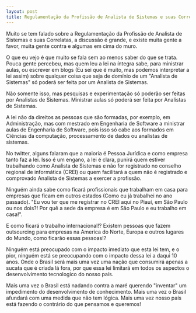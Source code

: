 ```yaml
---
layout: post
title: Regulamentação da Profissão de Analista de Sistemas e suas Correlatas
---
```


Muito se tem falado sobre a Regulamentação da Profissão de Analista de Sistemas e suas Correlatas, a discussão é grande, e existe muita gente a favor, muita gente contra e algumas em cima do muro.

O que eu vejo é que muito se fala sem ao menos saber do que se trata. Pouca gente percebeu, mas quem leu a lei na íntegra sabe, para ministrar aulas, ou escrever em blogs (Eu sei que é muito, mas podemos interpretar a lei assim) sobre qualquer coisa que seja de domínio de um "Analista de Sistemas" só poderá ser feita por um Analista de Sistemas.

Não somente isso, mas pesquisas e experimentação só poderão ser feitas por Analistas de Sistemas. Ministrar aulas só poderá ser feita por Analistas de Sistemas.

A lei não da direitos as pessoas que são formadas, por exemplo, em Administração, mas com mestrado em Engenharia de Software a ministrar aulas de Engenharia de Software, pois isso só cabe aos formados em Ciências da computação, processamento de dados ou analistas de sistemas.

No twitter, alguns falaram que a maioria é Pessoa Jurídica e como empresa tanto faz a lei. Isso é um engano, a lei é clara, punirá quem estiver trabalhando como Analista de Sistemas e não for registrado no conselho regional de informática (CREI) ou quem facilitará a quem não é registrado e comprovado Analista de Sistemas a exercer a profissão.

Ninguém ainda sabe como ficará profissionais que trabalham em casa para empresas que ficam em outros estados (Como eu já trabalhei no ano passado). "Eu vou ter que me registrar no CREI aqui no Piauí, em São Paulo ou nos dois?! Por quê a sede da empresa é em São Paulo e eu trabalho em casa!".

E como ficará o trabalho internacional!? Existem pessoas que fazem outsourcing para empresas na America do Norte, Europa e outros lugares do Mundo, como ficarão essas pessoas!?

Ninguém está preocupado com o impacto imediato que esta lei tem, e o pior, ninguém está se preocupando com o impacto dessa lei a daqui 10 anos. Onde o Brasil será mais uma vez uma nação que consumirá apenas a sucata que é criada lá fora, por que essa lei limitará em todos os aspectos o desenvolvimento tecnologico do nosso país.

Mais uma vez o Brasil está nadando contra a maré querendo "inventar" um impedimento do desenvolvimento de conhecimento. Mais uma vez o Brasil afundará com uma medida que não tem lógica. Mais uma vez nosso país está fazendo o contrário do que pensamos e queremos!

